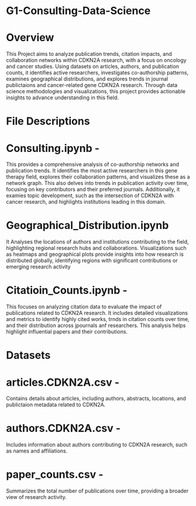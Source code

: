 # G1-Consulting-Data-Science

# Overview 

This Project aims to analyze publication trends, citation impacts, and collaboration networks within CDKN2A research, with a focus on oncology and cancer studies. Using datasets on articles, authors, and publication counts, it identifies active researchers, investigates co-authorship patterns, examines geographical distributions, and explores trends in journal publictaions and cancer-related gene CDKN2A research. Through data science methodologies and visualizations, this project provides actionable insights to advance understanding in this field.

# File Descriptions
# Consulting.ipynb - 
This provides a comprehensive analysis of co-authorship networks and publication trends. It identifies the most active researchers in this gene therapy field, explores their collaboration patterns, and visualizes these as a network graph. This also delves into trends in publication activity over time, focusing on key contributors and their preferred journals. Additionally, it examies topic development, such as the intersection of CDKN2A with cancer research, and highlights institutions leading in this domain.

# Geographical_Distribution.ipynb
It Analyses the locations of authors and institutions contributing to the field, highlighting regional research hubs and collaborations. Visualizations such as heatmaps and geographical plots provide insights into how research is distributed globally, identifying regions with significant contributions or emerging research activity

# Citatioin_Counts.ipynb - 
This focuses on analyzing citation data to evaluate the impact of publications related to CDKN2A research. It includes detailed visualizations and metrics to identify highly cited works, trnds in citation counts over time, and their distribution across jpournals anf researchers. This analysis helps highlight influential papers and their contributions.

# Datasets 

# articles.CDKN2A.csv - 
Contains details about articles, including authors, abstracts, locations, and publictaion metadata related to CDKN2A.

# authors.CDKN2A.csv -
Includes information about authors contributing to CDKN2A research, such as names and affiliations.

# paper_counts.csv -
Summarizes the total number of publications over time, providing a broader view of research activity.
